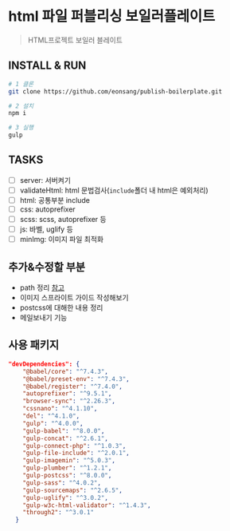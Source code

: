 # html 파일 퍼블리싱 보일러플레이트
> HTML프로젝트 보일러 블레이트

## INSTALL & RUN
```bash
# 1 클론
git clone https://github.com/eonsang/publish-boilerplate.git

# 2 설치
npm i

# 3 실행
gulp
```

## TASKS
- [ ] server: 서버켜기
- [ ] validateHtml: html 문법검사(`include`폴더 내 html은 예외처리)
- [ ] html: 공통부분 include
- [ ] css: autoprefixer
- [ ] scss: scss, autoprefixer 등
- [ ] js: 바벨, uglify 등 
- [ ] minImg: 이미지 파일 최적화 

## 추가&수정할 부분
- path 정리 [참고](https://www.npmjs.com/package/gulp)
- 이미지 스프라이트 가이드 작성해보기
- postcss에 대해한 내용 정리
- 메일보내기 기능

## 사용 패키지
```json
"devDependencies": {
    "@babel/core": "^7.4.3",
    "@babel/preset-env": "^7.4.3",
    "@babel/register": "^7.4.0",
    "autoprefixer": "^9.5.1",
    "browser-sync": "^2.26.3",
    "cssnano": "^4.1.10",
    "del": "^4.1.0",
    "gulp": "^4.0.0",
    "gulp-babel": "^8.0.0",
    "gulp-concat": "^2.6.1",
    "gulp-connect-php": "^1.0.3",
    "gulp-file-include": "^2.0.1",
    "gulp-imagemin": "^5.0.3",
    "gulp-plumber": "^1.2.1",
    "gulp-postcss": "^8.0.0",
    "gulp-sass": "^4.0.2",
    "gulp-sourcemaps": "^2.6.5",
    "gulp-uglify": "^3.0.2",
    "gulp-w3c-html-validator": "^1.4.3",
    "through2": "^3.0.1"
  }
```